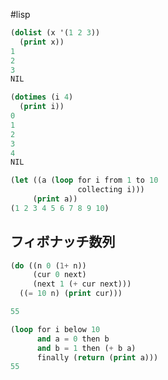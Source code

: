 #lisp



```lisp
(dolist (x '(1 2 3))
  (print x))
1
2
3
NIL
```

```lisp
(dotimes (i 4)
  (print i))
0
1
2
3
4
NIL
```

```lisp
(let ((a (loop for i from 1 to 10
               collecting i)))
     (print a))
(1 2 3 4 5 6 7 8 9 10)
```

## フィボナッチ数列

```lisp
(do ((n 0 (1+ n))
     (cur 0 next)
     (next 1 (+ cur next)))
  ((= 10 n) (print cur)))

55
```

```lisp
(loop for i below 10
      and a = 0 then b
      and b = 1 then (+ b a)
      finally (return (print a)))
55
```

